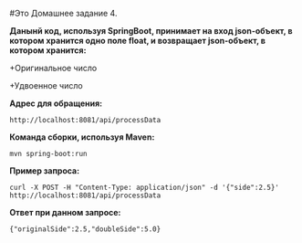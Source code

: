 #Это Домашнее задание 4.




**Данынй код, используя SpringBoot, принимает на вход json-объект, в котором хранится одно поле float, и возвращает json-объект, в котором хранится:**

+Оригинальное число

+Удвоенное число



**Адрес для обращения:**

`http://localhost:8081/api/processData`




**Команда сборки, используя Maven:**

`mvn spring-boot:run`



**Пример запроса:**

`curl -X POST -H "Content-Type: application/json" -d '{"side":2.5}' http://localhost:8081/api/processData`



**Ответ при данном запросе:**

`{"originalSide":2.5,"doubleSide":5.0}`
